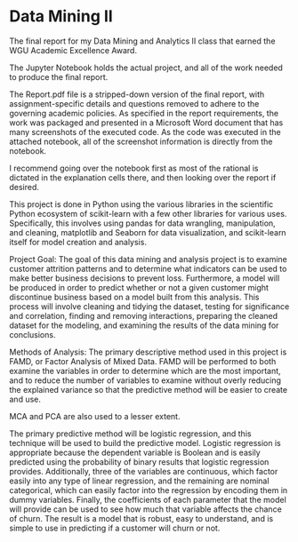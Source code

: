 # Data Mining II
The final report for my Data Mining and Analytics II class that earned the WGU Academic Excellence Award.

The Jupyter Notebook holds the actual project, and all of the work needed to produce the final report.

The Report.pdf file is a stripped-down version of the final report, with assignment-specific details and questions removed to adhere to the governing academic policies. As specified in the report requirements, the work was packaged and presented in a Microsoft Word document that has many screenshots of the executed code. As the code was executed in the attached notebook, all of the screenshot information is directly from the notebook.

I recommend going over the notebook first as most of the rational is dictated in the explanation cells there, and then looking over the report if desired.

This project is done in Python using the various libraries in the scientific Python ecosystem of scikit-learn with a few other libraries for various uses. Specifically, this involves using pandas for data wrangling, manipulation, and cleaning, matplotlib and Seaborn for data visualization, and scikit-learn itself for model creation and analysis.


Project Goal:
The goal of this data mining and analysis project is to examine customer attrition patterns and to determine what indicators can be used to make better business decisions to prevent loss. Furthermore, a model will be produced in order to predict whether or not a given customer might discontinue business based on a model built from this analysis. This process will involve cleaning and tidying the dataset, testing for significance and correlation, finding and removing interactions, preparing the cleaned dataset for the modeling, and examining the results of the data mining for conclusions.

Methods of Analysis:
The primary descriptive method used in this project is FAMD, or Factor Analysis of Mixed Data. FAMD will be performed to both examine the variables in order to determine which are the most important, and to reduce the number of variables to examine without overly reducing the explained variance so that the predictive method will be easier to create and use.

MCA and PCA are also used to a lesser extent.

The primary predictive method will be logistic regression, and this technique will be used to build the predictive model. Logistic regression is appropriate because the dependent variable is Boolean and is easily predicted using the probability of binary results that logistic regression provides. Additionally, three of the variables are continuous, which factor easily into any type of linear regression, and the remaining are nominal categorical, which can easily factor into the regression by encoding them in dummy variables. Finally, the coefficients of each parameter that the model will provide can be used to see how much that variable affects the chance of churn. The result is a model that is robust, easy to understand, and is simple to use in predicting if a customer will churn or not.

